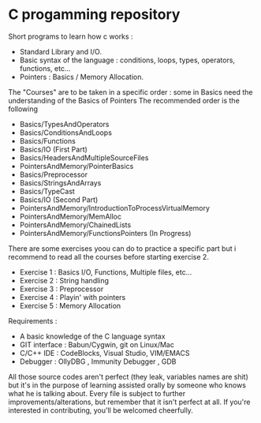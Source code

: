 C progamming repository
=======================

Short programs to learn how c works :

* Standard Library and I/O.
* Basic syntax of the language : conditions, loops, types, operators, functions, etc...
* Pointers :  Basics / Memory Allocation.

The "Courses" are to be taken in a specific order : some in Basics need the understanding of the Basics of Pointers
The recommended order is the following

* Basics/TypesAndOperators
* Basics/ConditionsAndLoops
* Basics/Functions
* Basics/IO (First Part)
* Basics/HeadersAndMultipleSourceFiles
* PointersAndMemory/PointerBasics
* Basics/Preprocessor
* Basics/StringsAndArrays
* Basics/TypeCast
* Basics/IO (Second Part)
* PointersAndMemory/IntroductionToProcessVirtualMemory
* PointersAndMemory/MemAlloc
* PointersAndMemory/ChainedLists
* PointersAndMemory/FunctionsPointers (In Progress)

There are some exercises yoou can do to practice a specific part but i recommend to read all the courses before starting exercise 2.
* Exercise 1 : Basics I/O, Functions, Multiple files, etc...
* Exercise 2 : String handling
* Exercise 3 : Preprocessor 
* Exercise 4 : Playin' with pointers
* Exercise 5 : Memory Allocation

Requirements : 
* A basic knowledge of the C language syntax
* GIT interface : Babun/Cygwin, git on Linux/Mac
* C/C++ IDE : CodeBlocks, Visual Studio, VIM/EMACS
* Debugger : OllyDBG , Immunity Debugger , GDB


All those source codes aren't perfect (they leak, variables names are shit) but it's in the purpose of learning assisted orally by someone who knows what he is talking about.
Every file is subject to further improvements/alterations, but remember that it isn't perfect at all.
If you're interested in contributing, you'll be welcomed cheerfully.
